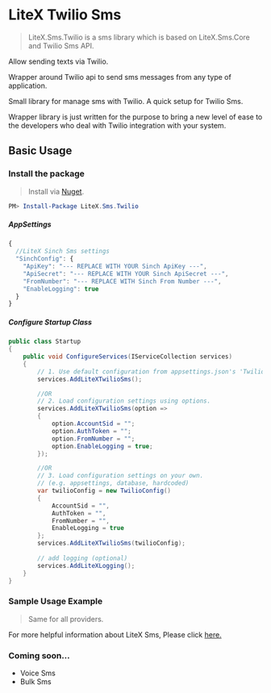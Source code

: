 
# LiteX Twilio Sms
> LiteX.Sms.Twilio is a sms library which is based on LiteX.Sms.Core and Twilio Sms API.
      
Allow sending texts via Twilio.
      
Wrapper around Twilio api to send sms messages from any type of application.

Small library for manage sms with Twilio. A quick setup for Twilio Sms.

Wrapper library is just written for the purpose to bring a new level of ease to the developers who deal with Twilio integration with your system.


## Basic Usage


### Install the package

> Install via [Nuget](https://www.nuget.org/packages/LiteX.Sms.Twilio/).

```Powershell
PM> Install-Package LiteX.Sms.Twilio
```

##### AppSettings
```js
{  
  //LiteX Sinch Sms settings
  "SinchConfig": {
    "ApiKey": "--- REPLACE WITH YOUR Sinch ApiKey ---",
    "ApiSecret": "--- REPLACE WITH YOUR Sinch ApiSecret ---",
    "FromNumber": "--- REPLACE WITH Sinch From Number ---",
    "EnableLogging": true
  }
}
```

##### Configure Startup Class
```cs
public class Startup
{
    public void ConfigureServices(IServiceCollection services)
    {
        // 1. Use default configuration from appsettings.json's 'TwilioConfig'
        services.AddLiteXTwilioSms();

        //OR
        // 2. Load configuration settings using options.
        services.AddLiteXTwilioSms(option =>
        {
            option.AccountSid = "";
            option.AuthToken = "";
            option.FromNumber = "";
            option.EnableLogging = true;
        });

        //OR
        // 3. Load configuration settings on your own.
        // (e.g. appsettings, database, hardcoded)
        var twilioConfig = new TwilioConfig()
        {
            AccountSid = "",
            AuthToken = "",
            FromNumber = "",
            EnableLogging = true
        };
        services.AddLiteXTwilioSms(twilioConfig);        
        
        // add logging (optional)
        services.AddLiteXLogging();
    }
}
```

### Sample Usage Example
> Same for all providers. 

For more helpful information about LiteX Sms, Please click [here.](https://github.com/a-patel/LiteXSms/blob/master/README.md#step-3--use-in-controller-or-business-layer-memo)


### Coming soon...
* Voice Sms
* Bulk Sms


